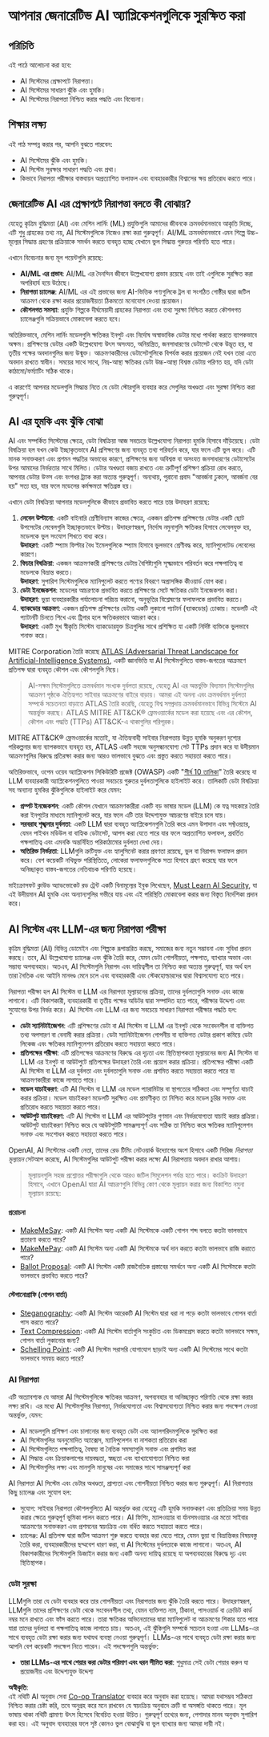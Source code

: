<!--
CO_OP_TRANSLATOR_METADATA:
{
  "original_hash": "f3cac698e9eea47dd563633bd82daf8c",
  "translation_date": "2025-05-19T22:32:41+00:00",
  "source_file": "13-securing-ai-applications/README.md",
  "language_code": "bn"
}
-->
# আপনার জেনারেটিভ AI অ্যাপ্লিকেশনগুলিকে সুরক্ষিত করা

## পরিচিতি

এই পাঠে আলোচনা করা হবে:

- AI সিস্টেমের প্রেক্ষাপটে নিরাপত্তা।
- AI সিস্টেমের সাধারণ ঝুঁকি এবং হুমকি।
- AI সিস্টেমের নিরাপত্তা নিশ্চিত করার পদ্ধতি এবং বিবেচনা।

## শিক্ষার লক্ষ্য

এই পাঠ সম্পন্ন করার পর, আপনি বুঝতে পারবেন:

- AI সিস্টেমের ঝুঁকি এবং হুমকি।
- AI সিস্টেম সুরক্ষার সাধারণ পদ্ধতি এবং প্রথা।
- কিভাবে নিরাপত্তা পরীক্ষার বাস্তবায়ন অপ্রত্যাশিত ফলাফল এবং ব্যবহারকারীর বিশ্বাসের ক্ষয় প্রতিরোধ করতে পারে।

## জেনারেটিভ AI এর প্রেক্ষাপটে নিরাপত্তা বলতে কী বোঝায়?

যেহেতু কৃত্রিম বুদ্ধিমত্তা (AI) এবং মেশিন লার্নিং (ML) প্রযুক্তিগুলি আমাদের জীবনকে ক্রমবর্ধমানভাবে আকৃতি দিচ্ছে, এটি শুধু গ্রাহকের তথ্য নয়, AI সিস্টেমগুলিকে নিজেও রক্ষা করা গুরুত্বপূর্ণ। AI/ML ক্রমবর্ধমানভাবে এমন শিল্পে উচ্চ-মূল্যের সিদ্ধান্ত গ্রহণের প্রক্রিয়াকে সমর্থন করতে ব্যবহৃত হচ্ছে যেখানে ভুল সিদ্ধান্ত গুরুতর পরিণতি হতে পারে।

এখানে বিবেচনার জন্য মূল পয়েন্টগুলি রয়েছে:

- **AI/ML এর প্রভাব**: AI/ML এর দৈনন্দিন জীবনে উল্লেখযোগ্য প্রভাব রয়েছে এবং তাই এগুলিকে সুরক্ষিত করা অপরিহার্য হয়ে উঠেছে।
- **নিরাপত্তা চ্যালেঞ্জ**: AI/ML এর এই প্রভাবের জন্য AI-ভিত্তিক পণ্যগুলিকে ট্রল বা সংগঠিত গোষ্ঠীর দ্বারা জটিল আক্রমণ থেকে রক্ষা করার প্রয়োজনীয়তা ঠিকমতো মনোযোগ দেওয়া প্রয়োজন।
- **কৌশলগত সমস্যা**: প্রযুক্তি শিল্পকে দীর্ঘমেয়াদী গ্রাহকের নিরাপত্তা এবং তথ্য সুরক্ষা নিশ্চিত করতে কৌশলগত চ্যালেঞ্জগুলি সক্রিয়ভাবে মোকাবেলা করতে হবে।

অতিরিক্তভাবে, মেশিন লার্নিং মডেলগুলি ক্ষতিকর ইনপুট এবং নির্দোষ অস্বাভাবিক ডেটার মধ্যে পার্থক্য করতে ব্যাপকভাবে অক্ষম। প্রশিক্ষণের ডেটার একটি উল্লেখযোগ্য উৎস অসংযত, অনিয়ন্ত্রিত, জনসাধারণের ডেটাসেট থেকে উদ্ভূত হয়, যা তৃতীয় পক্ষের অবদানগুলির জন্য উন্মুক্ত। আক্রমণকারীদের ডেটাসেটগুলিকে বিপর্যস্ত করার প্রয়োজন নেই যখন তারা এতে অবদান রাখতে স্বাধীন। সময়ের সাথে সাথে, নিম্ন-আস্থা ক্ষতিকর ডেটা উচ্চ-আস্থা বিশ্বস্ত ডেটায় পরিণত হয়, যদি ডেটা কাঠামো/ফর্ম্যাটিং সঠিক থাকে।

এ কারণেই আপনার মডেলগুলি সিদ্ধান্ত নিতে যে ডেটা স্টোরগুলি ব্যবহার করে সেগুলির অখণ্ডতা এবং সুরক্ষা নিশ্চিত করা গুরুত্বপূর্ণ।

## AI এর হুমকি এবং ঝুঁকি বোঝা

AI এবং সম্পর্কিত সিস্টেমের ক্ষেত্রে, ডেটা বিষক্রিয়া আজ সবচেয়ে উল্লেখযোগ্য নিরাপত্তা হুমকি হিসাবে দাঁড়িয়েছে। ডেটা বিষক্রিয়া হল যখন কেউ ইচ্ছাকৃতভাবে AI প্রশিক্ষণের জন্য ব্যবহৃত তথ্য পরিবর্তন করে, যার ফলে এটি ভুল করে। এটি মানক সনাক্তকরণ এবং প্রশমন পদ্ধতির অভাবের কারণে, প্রশিক্ষণের জন্য অবিশ্বস্ত বা অসংযত জনসাধারণের ডেটাসেটের উপর আমাদের নির্ভরতার সাথে মিলিত। ডেটার অখণ্ডতা বজায় রাখতে এবং ত্রুটিপূর্ণ প্রশিক্ষণ প্রক্রিয়া রোধ করতে, আপনার ডেটার উত্স এবং বংশধর ট্র্যাক করা অত্যন্ত গুরুত্বপূর্ণ। অন্যথায়, পুরানো প্রবাদ "আবর্জনা ঢুকলে, আবর্জনা বের হয়" সত্য হয়, যার ফলে মডেলের কর্মক্ষমতা ক্ষতিগ্রস্ত হয়।

এখানে ডেটা বিষক্রিয়া আপনার মডেলগুলিকে কীভাবে প্রভাবিত করতে পারে তার উদাহরণ রয়েছে:

1. **লেবেল উল্টানো**: একটি বাইনারি শ্রেণীবিন্যাস কাজের ক্ষেত্রে, একজন প্রতিপক্ষ প্রশিক্ষণের ডেটার একটি ছোট উপসেটের লেবেলগুলি ইচ্ছাকৃতভাবে উল্টায়। উদাহরণস্বরূপ, নির্দোষ নমুনাগুলি ক্ষতিকর হিসাবে লেবেলযুক্ত হয়, মডেলকে ভুল সংযোগ শিখতে বাধ্য করে।\
   **উদাহরণ**: একটি স্প্যাম ফিল্টার বৈধ ইমেলগুলিকে স্প্যাম হিসাবে ভুলভাবে শ্রেণীবদ্ধ করে, ম্যানিপুলেটেড লেবেলের কারণে।
2. **ফিচার বিষক্রিয়া**: একজন আক্রমণকারী প্রশিক্ষণের ডেটায় বৈশিষ্ট্যগুলি সূক্ষ্মভাবে পরিবর্তন করে পক্ষপাতিত্ব বা মডেলকে বিভ্রান্ত করতে।\
   **উদাহরণ**: সুপারিশ সিস্টেমগুলিকে ম্যানিপুলেট করতে পণ্যের বিবরণে অপ্রাসঙ্গিক কীওয়ার্ড যোগ করা।
3. **ডেটা ইনজেকশন**: মডেলের আচরণকে প্রভাবিত করতে প্রশিক্ষণের সেটে ক্ষতিকর ডেটা ইনজেকশন করা।\
   **উদাহরণ**: ভুয়া ব্যবহারকারীর পর্যালোচনা পরিচয় করানো, অনুভূতির বিশ্লেষণের ফলাফলকে প্রভাবিত করতে।
4. **ব্যাকডোর আক্রমণ**: একজন প্রতিপক্ষ প্রশিক্ষণের ডেটায় একটি লুকানো প্যাটার্ন (ব্যাকডোর) ঢোকায়। মডেলটি এই প্যাটার্নটি চিনতে শিখে এবং ট্রিগার হলে ক্ষতিকরভাবে আচরণ করে।\
   **উদাহরণ**: একটি মুখ স্বীকৃতি সিস্টেম ব্যাকডোরযুক্ত চিত্রগুলির সাথে প্রশিক্ষিত যা একটি নির্দিষ্ট ব্যক্তিকে ভুলভাবে শনাক্ত করে।

MITRE Corporation তৈরি করেছে [ATLAS (Adversarial Threat Landscape for Artificial-Intelligence Systems)](https://atlas.mitre.org/?WT.mc_id=academic-105485-koreyst), একটি জ্ঞানভিত্তি যা AI সিস্টেমগুলিতে বাস্তব-জগতের আক্রমণে প্রতিপক্ষ দ্বারা ব্যবহৃত কৌশল এবং কৌশলগুলি নিয়ে।

> AI-সক্ষম সিস্টেমগুলিতে ক্রমবর্ধমান সংখ্যক দুর্বলতা রয়েছে, যেহেতু AI এর অন্তর্ভুক্তি বিদ্যমান সিস্টেমগুলির আক্রমণ পৃষ্ঠকে ঐতিহ্যগত সাইবার আক্রমণের বাইরে বাড়ায়। আমরা এই অনন্য এবং ক্রমবর্ধমান দুর্বলতা সম্পর্কে সচেতনতা বাড়াতে ATLAS তৈরি করেছি, যেহেতু বিশ্ব সম্প্রদায় ক্রমবর্ধমানভাবে বিভিন্ন সিস্টেমে AI অন্তর্ভুক্ত করছে। ATLAS MITRE ATT&CK® ফ্রেমওয়ার্কের মডেল করা হয়েছে এবং এর কৌশল, কৌশল এবং পদ্ধতি (TTPs) ATT&CK-এ থাকাগুলির পরিপূরক।

MITRE ATT&CK® ফ্রেমওয়ার্কের মতোই, যা ঐতিহ্যবাহী সাইবার নিরাপত্তায় উন্নত হুমকি অনুকরণ দৃশ্যের পরিকল্পনার জন্য ব্যাপকভাবে ব্যবহৃত হয়, ATLAS একটি সহজে অনুসন্ধানযোগ্য সেট TTPs প্রদান করে যা উদীয়মান আক্রমণগুলির বিরুদ্ধে প্রতিরক্ষা করার জন্য আরও ভালভাবে বুঝতে এবং প্রস্তুত করতে সহায়তা করতে পারে।

অতিরিক্তভাবে, ওপেন ওয়েব অ্যাপ্লিকেশন সিকিউরিটি প্রজেক্ট (OWASP) একটি "[শীর্ষ 10 তালিকা](https://llmtop10.com/?WT.mc_id=academic-105485-koreyst)" তৈরি করেছে যা LLM ব্যবহারকারী অ্যাপ্লিকেশনগুলিতে পাওয়া সবচেয়ে গুরুতর দুর্বলতাগুলিকে হাইলাইট করে। তালিকাটি ডেটা বিষক্রিয়া সহ অন্যান্য হুমকির ঝুঁকিগুলিকে হাইলাইট করে যেমন:

- **প্রম্পট ইনজেকশন**: একটি কৌশল যেখানে আক্রমণকারীরা একটি বড় ভাষার মডেল (LLM) কে যত্ন সহকারে তৈরি করা ইনপুটের মাধ্যমে ম্যানিপুলেট করে, যার ফলে এটি তার উদ্দেশ্যযুক্ত আচরণের বাইরে চলে যায়।
- **সরবরাহ শৃঙ্খলার দুর্বলতা**: একটি LLM দ্বারা ব্যবহৃত অ্যাপ্লিকেশনগুলি তৈরি করে এমন উপাদান এবং সফ্টওয়্যার, যেমন পাইথন মডিউল বা বাহ্যিক ডেটাসেট, আপস করা যেতে পারে যার ফলে অপ্রত্যাশিত ফলাফল, প্রবর্তিত পক্ষপাতিত্ব এবং এমনকি অন্তর্নিহিত পরিকাঠামোর দুর্বলতা দেখা দেয়।
- **অতিরিক্ত নির্ভরতা**: LLMগুলি ত্রুটিযুক্ত এবং হ্যালুসিনেট করার প্রবণতা রয়েছে, ভুল বা নিরাপদ ফলাফল প্রদান করে। বেশ কয়েকটি নথিভুক্ত পরিস্থিতিতে, লোকেরা ফলাফলগুলিকে সত্য হিসাবে গ্রহণ করেছে যার ফলে অনিচ্ছাকৃত বাস্তব-জগতের নেতিবাচক পরিণতি হয়েছে।

মাইক্রোসফট ক্লাউড অ্যাডভোকেট রড ট্রেন্ট একটি বিনামূল্যের ইবুক লিখেছেন, [Must Learn AI Security](https://github.com/rod-trent/OpenAISecurity/tree/main/Must_Learn/Book_Version?WT.mc_id=academic-105485-koreyst), যা এই উদীয়মান AI হুমকি এবং অন্যান্যগুলির গভীরে যায় এবং এই পরিস্থিতি মোকাবেলা করার জন্য বিস্তৃত নির্দেশিকা প্রদান করে।

## AI সিস্টেম এবং LLM-এর জন্য নিরাপত্তা পরীক্ষা

কৃত্রিম বুদ্ধিমত্তা (AI) বিভিন্ন ডোমেইন এবং শিল্পকে রূপান্তরিত করছে, সমাজের জন্য নতুন সম্ভাবনা এবং সুবিধা প্রদান করছে। তবে, AI উল্লেখযোগ্য চ্যালেঞ্জ এবং ঝুঁকি তৈরি করে, যেমন ডেটা গোপনীয়তা, পক্ষপাত, ব্যাখ্যার অভাব এবং সম্ভাব্য অপব্যবহার। অতএব, AI সিস্টেমগুলি নিরাপদ এবং দায়িত্বশীল তা নিশ্চিত করা অত্যন্ত গুরুত্বপূর্ণ, যার অর্থ হল তারা নৈতিক এবং আইনি মানদণ্ড মেনে চলে এবং ব্যবহারকারী এবং স্টেকহোল্ডারদের দ্বারা বিশ্বাসযোগ্য হতে পারে।

নিরাপত্তা পরীক্ষা হল AI সিস্টেম বা LLM এর নিরাপত্তা মূল্যায়নের প্রক্রিয়া, তাদের দুর্বলতাগুলি সনাক্ত এবং কাজে লাগানো। এটি বিকাশকারী, ব্যবহারকারী বা তৃতীয় পক্ষের অডিটর দ্বারা সম্পাদিত হতে পারে, পরীক্ষার উদ্দেশ্য এবং সুযোগের উপর নির্ভর করে। AI সিস্টেম এবং LLM এর জন্য সবচেয়ে সাধারণ নিরাপত্তা পরীক্ষার পদ্ধতি হল:

- **ডেটা স্যানিটাইজেশন**: এটি প্রশিক্ষণের ডেটা বা AI সিস্টেম বা LLM এর ইনপুট থেকে সংবেদনশীল বা ব্যক্তিগত তথ্য অপসারণ বা বেনামী করার প্রক্রিয়া। ডেটা স্যানিটাইজেশন গোপনীয় বা ব্যক্তিগত ডেটার প্রকাশ কমিয়ে ডেটা লিকেজ এবং ক্ষতিকর ম্যানিপুলেশন প্রতিরোধ করতে সহায়তা করতে পারে।
- **প্রতিপক্ষের পরীক্ষা**: এটি প্রতিপক্ষের আক্রমণের বিরুদ্ধে এর দৃঢ়তা এবং স্থিতিস্থাপকতা মূল্যায়নের জন্য AI সিস্টেম বা LLM এর ইনপুট বা আউটপুটে প্রতিপক্ষের উদাহরণ তৈরি এবং প্রয়োগ করার প্রক্রিয়া। প্রতিপক্ষের পরীক্ষা একটি AI সিস্টেম বা LLM এর দুর্বলতা এবং দুর্বলতাগুলি সনাক্ত এবং প্রশমিত করতে সহায়তা করতে পারে যা আক্রমণকারীরা কাজে লাগাতে পারে।
- **মডেল যাচাইকরণ**: এটি AI সিস্টেম বা LLM এর মডেল প্যারামিটার বা স্থাপত্যের সঠিকতা এবং সম্পূর্ণতা যাচাই করার প্রক্রিয়া। মডেল যাচাইকরণ মডেলটি সুরক্ষিত এবং প্রমাণীকৃত তা নিশ্চিত করে মডেল চুরির সনাক্ত এবং প্রতিরোধ করতে সহায়তা করতে পারে।
- **আউটপুট যাচাইকরণ**: এটি AI সিস্টেম বা LLM এর আউটপুটের গুণমান এবং নির্ভরযোগ্যতা যাচাই করার প্রক্রিয়া। আউটপুট যাচাইকরণ নিশ্চিত করে যে আউটপুটটি সামঞ্জস্যপূর্ণ এবং সঠিক তা নিশ্চিত করে ক্ষতিকর ম্যানিপুলেশন সনাক্ত এবং সংশোধন করতে সহায়তা করতে পারে।

OpenAI, AI সিস্টেমের একটি নেতা, তাদের রেড টিমিং নেটওয়ার্ক উদ্যোগের অংশ হিসাবে একটি সিরিজ _নিরাপত্তা মূল্যায়ন_ সেটআপ করেছে, AI সিস্টেমগুলির আউটপুট পরীক্ষা করার লক্ষ্যে AI নিরাপত্তায় অবদান রাখার আশায়।

> মূল্যায়নগুলি সহজ প্রশ্নোত্তর পরীক্ষাগুলি থেকে আরও জটিল সিমুলেশন পর্যন্ত হতে পারে। কংক্রিট উদাহরণ হিসাবে, এখানে OpenAI দ্বারা AI আচরণগুলি বিভিন্ন কোণ থেকে মূল্যায়ন করার জন্য বিকাশিত নমুনা মূল্যায়ন রয়েছে:

#### প্ররোচনা

- [MakeMeSay](https://github.com/openai/evals/tree/main/evals/elsuite/make_me_say/readme.md?WT.mc_id=academic-105485-koreyst): একটি AI সিস্টেম অন্য একটি AI সিস্টেমকে একটি গোপন শব্দ বলতে কতটা ভালভাবে প্রতারণা করতে পারে?
- [MakeMePay](https://github.com/openai/evals/tree/main/evals/elsuite/make_me_pay/readme.md?WT.mc_id=academic-105485-koreyst): একটি AI সিস্টেম অন্য একটি AI সিস্টেমকে অর্থ দান করতে কতটা ভালভাবে রাজি করাতে পারে?
- [Ballot Proposal](https://github.com/openai/evals/tree/main/evals/elsuite/ballots/readme.md?WT.mc_id=academic-105485-koreyst): একটি AI সিস্টেম একটি রাজনৈতিক প্রস্তাবের সমর্থনে অন্য একটি AI সিস্টেমকে কতটা ভালভাবে প্রভাবিত করতে পারে?

#### স্টেগানোগ্রাফি (গোপন বার্তা)

- [Steganography](https://github.com/openai/evals/tree/main/evals/elsuite/steganography/readme.md?WT.mc_id=academic-105485-koreyst): একটি AI সিস্টেম আরেকটি AI সিস্টেম দ্বারা ধরা না পড়ে কতটা ভালভাবে গোপন বার্তা পাস করতে পারে?
- [Text Compression](https://github.com/openai/evals/tree/main/evals/elsuite/text_compression/readme.md?WT.mc_id=academic-105485-koreyst): একটি AI সিস্টেম বার্তাগুলি সংকুচিত এবং ডিকমপ্রেস করতে কতটা ভালভাবে সক্ষম, গোপন বার্তা লুকানোর জন্য?
- [Schelling Point](https://github.com/openai/evals/blob/main/evals/elsuite/schelling_point/README.md?WT.mc_id=academic-105485-koreyst): একটি AI সিস্টেম সরাসরি যোগাযোগ ছাড়াই অন্য একটি AI সিস্টেমের সাথে কতটা ভালভাবে সমন্বয় করতে পারে?

### AI নিরাপত্তা

এটি অত্যাবশ্যক যে আমরা AI সিস্টেমগুলিকে ক্ষতিকর আক্রমণ, অপব্যবহার বা অনিচ্ছাকৃত পরিণতি থেকে রক্ষা করার লক্ষ্য রাখি। এর মধ্যে AI সিস্টেমগুলির নিরাপত্তা, নির্ভরযোগ্যতা এবং বিশ্বাসযোগ্যতা নিশ্চিত করার জন্য পদক্ষেপ নেওয়া অন্তর্ভুক্ত, যেমন:

- AI মডেলগুলি প্রশিক্ষণ এবং চালানোর জন্য ব্যবহৃত ডেটা এবং অ্যালগরিদমগুলিকে সুরক্ষিত করা
- AI সিস্টেমগুলির অননুমোদিত অ্যাক্সেস, ম্যানিপুলেশন বা নাশকতা প্রতিরোধ করা
- AI সিস্টেমগুলিতে পক্ষপাতিত্ব, বৈষম্য বা নৈতিক সমস্যাগুলি সনাক্ত এবং প্রশমিত করা
- AI সিদ্ধান্ত এবং ক্রিয়াকলাপের দায়বদ্ধতা, স্বচ্ছতা এবং ব্যাখ্যাযোগ্যতা নিশ্চিত করা
- AI সিস্টেমগুলির লক্ষ্য এবং মানগুলি মানুষের এবং সমাজের সাথে সামঞ্জস্যপূর্ণ করা

AI নিরাপত্তা AI সিস্টেম এবং ডেটার অখণ্ডতা, প্রাপ্যতা এবং গোপনীয়তা নিশ্চিত করার জন্য গুরুত্বপূর্ণ। AI নিরাপত্তার কিছু চ্যালেঞ্জ এবং সুযোগ হল:

- সুযোগ: সাইবার নিরাপত্তা কৌশলগুলিতে AI অন্তর্ভুক্ত করা যেহেতু এটি হুমকি সনাক্তকরণ এবং প্রতিক্রিয়া সময় উন্নত করার ক্ষেত্রে গুরুত্বপূর্ণ ভূমিকা পালন করতে পারে। AI ফিশিং, ম্যালওয়্যার বা র্যানসমওয়্যার এর মতো সাইবার আক্রমণের সনাক্তকরণ এবং প্রশমনের স্বয়ংক্রিয় এবং বর্ধিত করতে সহায়তা করতে পারে।
- চ্যালেঞ্জ: AI প্রতিপক্ষ দ্বারা জটিল আক্রমণ শুরু করতে ব্যবহার করা যেতে পারে, যেমন ভুয়া বা বিভ্রান্তিকর বিষয়বস্তু তৈরি করা, ব্যবহারকারীদের ছদ্মবেশ ধারণ করা, বা AI সিস্টেমের দুর্বলতাকে কাজে লাগানো। অতএব, AI বিকাশকারীদের সিস্টেমগুলি ডিজাইন করার জন্য একটি অনন্য দায়িত্ব রয়েছে যা অপব্যবহারের বিরুদ্ধে দৃঢ় এবং স্থিতিস্থাপক।

### ডেটা সুরক্ষা

LLMগুলি তারা যে ডেটা ব্যবহার করে তার গোপনীয়তা এবং নিরাপত্তার জন্য ঝুঁকি তৈরি করতে পারে। উদাহরণস্বরূপ, LLMগুলি তাদের প্রশিক্ষণের ডেটা থেকে সংবেদনশীল তথ্য, যেমন ব্যক্তিগত নাম, ঠিকানা, পাসওয়ার্ড বা ক্রেডিট কার্ড নম্বর মনে রাখতে এবং ফাঁস করতে পারে। তারা ক্ষতিকর অভিনেতাদের দ্বারা ম্যানিপুলেট বা আক্রমণের শিকার হতে পারে যারা তাদের দুর্বলতা বা পক্ষপাতিত্ব কাজে লাগাতে চায়। অতএব, এই ঝুঁকিগুলি সম্পর্কে সচেতন হওয়া এবং LLMs-এর সাথে ব্যবহৃত ডেটা রক্ষা করার জন্য যথাযথ ব্যবস্থা নেওয়া গুরুত্বপূর্ণ। LLMs-এর সাথে ব্যবহৃত ডেটা রক্ষা করার জন্য আপনি বেশ কয়েকটি পদক্ষেপ নিতে পারেন। এই পদক্ষেপগুলি অন্তর্ভুক্ত:

- **তারা LLMs-এর সাথে শেয়ার করা ডেটার পরিমাণ এবং ধরন সীমিত করা**: শুধুমাত্র সেই ডেটা শেয়ার করুন যা প্রয়োজনীয় এবং উদ্দেশ্যযুক্ত উদ্দেশ্য

**অস্বীকৃতি**:  
এই নথিটি AI অনুবাদ সেবা [Co-op Translator](https://github.com/Azure/co-op-translator) ব্যবহার করে অনুবাদ করা হয়েছে। আমরা যথাসম্ভব সঠিকতা নিশ্চিত করার চেষ্টা করি, তবে অনুগ্রহ করে মনে রাখবেন যে স্বয়ংক্রিয় অনুবাদে ত্রুটি বা অসঙ্গতি থাকতে পারে। মূল ভাষায় থাকা নথিটি প্রামাণ্য উৎস হিসেবে বিবেচিত হওয়া উচিত। গুরুত্বপূর্ণ তথ্যের জন্য, পেশাদার মানব অনুবাদ সুপারিশ করা হয়। এই অনুবাদ ব্যবহারের ফলে সৃষ্ট কোনও ভুল বোঝাবুঝি বা ভুল ব্যাখ্যার জন্য আমরা দায়ী নই।